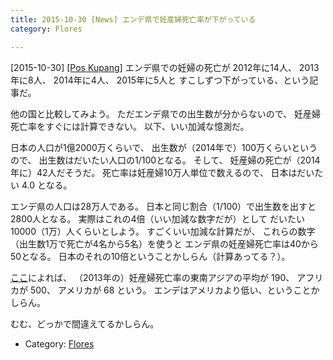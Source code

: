 ```yaml
---
title: 2015-10-30 [News] エンデ県で妊産婦死亡率が下がっている 
category: Flores

---
```


[2015-10-30] [[Pos Kupang]](http://kupang.tribunnews.com/2015/10/29/kematian-ibu-di-ende-cenderung-turun?utm_source=dlvr.it&utm_medium=twitter&utm_campaign=poskupang)  エンデ県での妊婦の死亡が
2012年に14人、
2013年に8人、
2014年に4人、
2015年に5人と
すこしずつ下がっている、という記事だ。

 他の国と比較してみよう。
ただエンデ県での出生数が分からないので、
妊産婦死亡率をすぐには計算できない。
以下、いい加減な憶測だ。

 日本の人口が1億2000万くらいで、
出生数が（2014年で）100万くらいというので、
出生数はだいたい人口の1/100となる。
そして、
妊産婦の死亡が（2014年に）42人だそうだ。
死亡率は妊産婦10万人単位で数えるので、
日本はだいたい 4.0 となる。

 エンデ県の人口は28万人である。
日本と同じ割合（1/100）で出生数を出すと2800人となる。
実際はこれの4倍（いい加減な数字だが）として
だいたい10000（1万）人くらいとしよう。
すごくいい加減な計算だが、
これらの数字（出生数1万で死亡が4名から5名）を使うと
エンデ県の妊産婦死亡率は40から50となる。
日本のそれの10倍ということかしらん（計算あってる？）。

 [ここ](https://ja.wikipedia.org/wiki/%E5%A6%8A%E7%94%A3%E5%A9%A6%E6%AD%BB%E4%BA%A1%E7%8E%87#.E4.B8.96.E7.95.8C.E3.81.AE.E5.A6.8A.E7.94.A3.E5.A9.A6.E6.AD.BB.E4.BA.A1.E7.8E.87.E3.81.AE.E6.8E.A8.E7.A7.BB)によれば、
（2013年の）妊産婦死亡率の東南アジアの平均が 190、
アフリカが 500、
アメリカが 68 という。
エンデはアメリカより低い、ということかしらん。

 むむ、どっかで間違えてるかしらん。

- Category: [Flores](https://merapano.github.io/categories.html#Flores)

